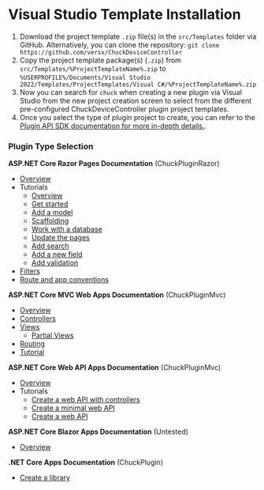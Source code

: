 # Visual Studio Template Installation  

1. Download the project template `.zip` file(s) in the `src/Templates` folder via GitHub. Alternatively, you can clone the repository: `git clone https://github.com/versx/ChuckDeviceController`  
1. Copy the project template package(s) (`.zip`) from `src/Templates/%ProjectTemplateName%.zip` to `%USERPROFILE%/Documents/Visual Studio 2022/Templates/ProjectTemplates/Visual C#/%ProjectTemplateName%.zip`
1. Now you can search for `chuck` when creating a new plugin via Visual Studio from the new project creation screen to select from the different pre-configured ChuckDeviceController plugin project templates.
1. Once you select the type of plugin project to create, you can refer to the [Plugin API SDK documentation for more in-depth details.](./api.md).

### Plugin Type Selection  

**ASP.NET Core Razor Pages Documentation** (ChuckPluginRazor)  
- [Overview](https://learn.microsoft.com/en-us/aspnet/core/razor-pages/?view=aspnetcore-7.0&tabs=visual-studio)
- Tutorials
    - [Overview](https://learn.microsoft.com/en-us/aspnet/core/tutorials/razor-pages/?view=aspnetcore-7.0)
    - [Get started](https://learn.microsoft.com/en-us/aspnet/core/tutorials/razor-pages/razor-pages-start?view=aspnetcore-7.0&tabs=visual-studio)
    - [Add a model](https://learn.microsoft.com/en-us/aspnet/core/tutorials/razor-pages/model?view=aspnetcore-7.0&tabs=visual-studio)
    - [Scaffolding](https://learn.microsoft.com/en-us/aspnet/core/tutorials/razor-pages/page?view=aspnetcore-7.0&tabs=visual-studio)
    - [Work with a database](https://learn.microsoft.com/en-us/aspnet/core/tutorials/razor-pages/sql?view=aspnetcore-7.0&tabs=visual-studio)
    - [Update the pages](https://learn.microsoft.com/en-us/aspnet/core/tutorials/razor-pages/da1?view=aspnetcore-7.0)
    - [Add search](https://learn.microsoft.com/en-us/aspnet/core/tutorials/razor-pages/search?view=aspnetcore-7.0)
    - [Add a new field](https://learn.microsoft.com/en-us/aspnet/core/tutorials/razor-pages/new-field?view=aspnetcore-7.0&tabs=visual-studio)
    - [Add validation](https://learn.microsoft.com/en-us/aspnet/core/tutorials/razor-pages/validation?view=aspnetcore-7.0&tabs=visual-studio)
- [Filters](https://learn.microsoft.com/en-us/aspnet/core/razor-pages/filter?view=aspnetcore-7.0)
- [Route and app conventions](https://learn.microsoft.com/en-us/aspnet/core/razor-pages/razor-pages-conventions?view=aspnetcore-7.0)

**ASP.NET Core MVC Web Apps Documentation** (ChuckPluginMvc)  
- [Overview](https://docs.microsoft.com/en-us/aspnet/core/mvc/overview?view=aspnetcore-7.0)
- [Controllers](https://docs.microsoft.com/en-us/aspnet/core/mvc/controllers/actions?view=aspnetcore-7.0)
- [Views](https://docs.microsoft.com/en-us/aspnet/core/mvc/views/overview?view=aspnetcore-7.0)
    - [Partial Views](https://docs.microsoft.com/en-us/aspnet/core/mvc/views/partial?view=aspnetcore-7.0)
- [Routing](https://docs.microsoft.com/en-us/aspnet/core/mvc/controllers/routing?view=aspnetcore-7.0)
- [Tutorial](https://docs.microsoft.com/en-us/aspnet/core/tutorials/first-mvc-app/start-mvc?view=aspnetcore-7.0&tabs=visual-studio)

**ASP.NET Core Web API Apps Documentation** (ChuckPluginMvc)  
- [Overview](https://docs.microsoft.com/en-us/aspnet/core/web-api/?view=aspnetcore-7.0)
- Tutorials
    - [Create a web API with controllers](https://docs.microsoft.com/en-us/aspnet/core/tutorials/first-web-api?view=aspnetcore-7.0&tabs=visual-studio)
    - [Create a minimal web API](https://docs.microsoft.com/en-us/aspnet/core/tutorials/min-web-api?view=aspnetcore-7.0&tabs=visual-studio)
    - [Create a web API](https://docs.microsoft.com/en-us/aspnet/core/tutorials/first-web-api?view=aspnetcore-7.0&tabs=visual-studio)

**ASP.NET Core Blazor Apps Documentation** (Untested)  
- [Overview](https://learn.microsoft.com/en-us/aspnet/core/blazor/?view=aspnetcore-7.0)

**.NET Core Apps Documentation** (ChuckPlugin)  
- [Create a library](https://learn.microsoft.com/en-us/dotnet/core/tutorials/library-with-visual-studio?pivots=dotnet-7-0)